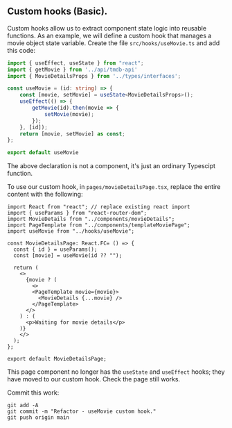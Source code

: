 ## Custom hooks (Basic).

Custom hooks allow us to extract component state logic into reusable functions. As an example, we will define a custom hook that manages a movie object state variable. Create the file `src/hooks/useMovie.ts` and add this code:

```ts
import { useEffect, useState } from "react";
import { getMovie } from '../api/tmdb-api'
import { MovieDetailsProps } from '../types/interfaces';

const useMovie = (id: string) => {
    const [movie, setMovie] = useState<MovieDetailsProps>();
    useEffect(() => {
        getMovie(id).then(movie => {
            setMovie(movie);
        });
    }, [id]);
    return [movie, setMovie] as const;
};

export default useMovie
```
The above declaration is not a component, it's just an ordinary Typescipt function.

To use our custom hook, in `pages/movieDetailsPage.tsx`, replace the entire content with the following:

```tsx
import React from "react"; // replace existing react import
import { useParams } from "react-router-dom";
import MovieDetails from "../components/movieDetails";
import PageTemplate from "../components/templateMoviePage";
import useMovie from "../hooks/useMovie";

const MovieDetailsPage: React.FC= () => {
  const { id } = useParams();
  const [movie] = useMovie(id ?? "");

  return (
    <>
      {movie ? (
        <>
        <PageTemplate movie={movie}> 
          <MovieDetails {...movie} />
        </PageTemplate>
      </>
    ) : (
      <p>Waiting for movie details</p>
    )}
    </>
  );
};

export default MovieDetailsPage;
```

This page component no longer has the `useState` and `useEffect` hooks; they have moved to our custom hook. Check the page still works.

Commit this work:

```
git add -A
git commit -m "Refactor - useMovie custom hook."
git push origin main
```

